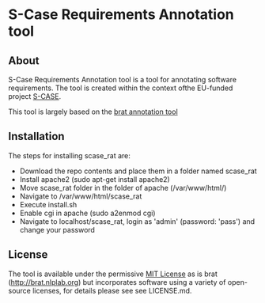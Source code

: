 # S-Case Requirements Annotation tool #

## About ##

S-Case Requirements Annotation tool is a tool for annotating software requirements. The tool is created
within the context ofthe EU-funded project [S-CASE][scase].

This tool is largely based on the [brat annotation tool][brat]

## Installation ##

The steps for installing scase_rat are:
* Download the repo contents and place them in a folder named scase_rat
* Install apache2 (sudo apt-get install apache2)
* Move scase_rat folder in the folder of apache (/var/www/html/)
* Navigate to /var/www/html/scase_rat
* Execute install.sh
* Enable cgi in apache (sudo a2enmod cgi)
* Navigate to localhost/scase_rat, login as 'admin' (password: 'pass') and change your password

## License ##

The tool is available under the permissive [MIT License][mit] as is brat (http://brat.nlplab.org)
but incorporates software using a variety of open-source licenses, for details please see see LICENSE.md.

[scase]:  http://www.scasefp7.eu/
[brat]:  http://brat.nlplab.org/
[mit]:  http://opensource.org/licenses/MIT
